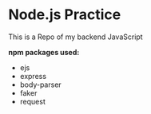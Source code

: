 # Node.js Practice
This is a Repo of my backend JavaScript

<strong> <b> npm packages used: </b> </strong>
<ul> 
  <li> ejs </li>
  <li> express </li>
  <li> body-parser </li>
  <li> faker </li>
  <li> request </li>
</ul>
